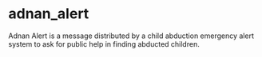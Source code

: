 # adnan_alert
Adnan Alert is a message distributed by a child abduction emergency alert system to ask for public help in finding abducted children.
